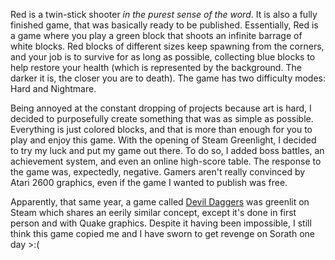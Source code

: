 Red is a twin-stick shooter *in the purest sense of the word*. It is also a fully finished game, that was basically ready to be published. Essentially, Red is a game where you play a green block that shoots an infinite barrage of white blocks. Red blocks of different sizes keep spawning from the corners, and your job is to survive for as long as possible, collecting blue blocks to help restore your health (which is represented by the background. The darker it is, the closer you are to death). The game has two difficulty modes: Hard and Nightmare. 

Being annoyed at the constant dropping of projects because art is hard, I decided to purposefully create something that was as simple as possible. Everything is just colored blocks, and that is more than enough for you to play and enjoy this game. With the opening of Steam Greenlight, I decided to try my luck and put my game out there. To do so, I added boss battles, an achievement system, and even an online high-score table. The response to the game was, expectedly, negative. Gamers aren't really convinced by Atari 2600 graphics, even if the game I wanted to publish was free. 

Apparently, that same year, a game called [Devil Daggers](https://en.wikipedia.org/wiki/Devil_Daggers) was greenlit on Steam which shares an eerily similar concept, except it's done in first person and with Quake graphics. Despite it having been impossible, I still think this game copied me and I have sworn to get revenge on Sorath one day >:(
